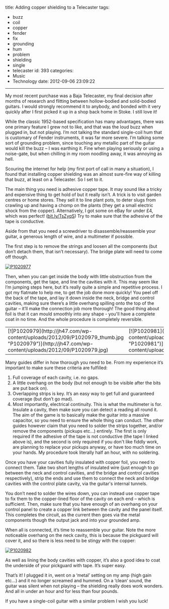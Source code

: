 title: Adding copper shielding to a Telecaster
tags:
  - buzz
  - coil
  - copper
  - fender
  - fix
  - grounding
  - hum
  - problem
  - shielding
  - single
  - telecaster
id: 393
categories:
  - Music
  - Technology
date: 2012-09-06 23:09:22
---

My most recent purchase was a Baja Telecaster, my final decision after months of research and flitting between hollow-bodied and solid-bodied guitars. I would strongly recommend it to anybody, and bonded with it very quickly after I first picked it up in a shop back home in Stoke. I still love it!

While the classic 1952-based specification has many advantages, there was one primary feature I grew not to like, and that was the loud buzz when plugged in, but not playing. I’m not talking the standard single-coil hum that is customary of Fender instruments, it was far more severe. I’m talking some sort of grounding problem, since touching any metallic part of the guitar would kill the buzz – I was earthing it. Fine when playing seriously or using a noise-gate, but when chilling in my room noodling away, it was annoying as hell.

Scouring the internet for help (my first port of call in many a situation), I found that installing copper shielding was an almost sure-fire way of killing that buzz, at least on a Telecaster. So I set to it.

The main thing you need is adhesive copper tape. It may sound like a tricky and expensive thing to get hold of but it really isn’t. A trick is to visit garden centres or home stores. They sell it to line plant pots, to deter slugs from crawling up and having a chomp on the plants (they get a small electric shock from the copper). Alternatively, I got some on eBay for under £4, which was perfect! ([bit.ly/TsZyqS](http://bit.ly/TsZyqS "http://bit.ly/TsZyqS")) Try to make sure that the adhesive of the tape is conductive.

Aside from that you need a screwdriver to disassemble/reassemble your guitar, a generous length of wire, and a multimeter if possible.

The first step is to remove the strings and loosen all the components (but don’t detach them, that isn’t necessary). The bridge plate will need to come off though.

[![P1020977](http://jh47.com/wp-content/uploads/2012/09/P1020977_thumb.jpg "P1020977")](http://jh47.com/wp-content/uploads/2012/09/P1020977.jpg)

Then, when you can get inside the body with little obstruction from the components, get the tape, and line the cavities with it. This may seem like I’m jumping steps here, but it’s really quite a simple and repetitive process. I got my flatmate to help me, to get the job done more quickly! You peel off the back of the tape, and lay it down inside the neck, bridge and control cavities, making sure there’s a little overhang spilling onto the top of the guitar – it’ll make the connection job more thorough! The good thing about foil is that it can mould smoothly into any shape - you'll have a complete coat in no time. And the whole procedure is completely reversible.
<table width="400" border="0" cellspacing="0" cellpadding="2">
<tbody>
<tr>
<td valign="top" width="200">[![P1020979](http://jh47.com/wp-content/uploads/2012/09/P1020979_thumb.jpg "P1020979")](http://jh47.com/wp-content/uploads/2012/09/P1020979.jpg)</td>
<td valign="top" width="200">[![P1020981](http://jh47.com/wp-content/uploads/2012/09/P1020981_thumb.jpg "P1020981")](http://jh47.com/wp-content/uploads/2012/09/P1020981.jpg)</td>
</tr>
</tbody>
</table>
Many guides differ in how thorough you need to be. From my experience it’s important to make sure these criteria are fulfilled:

1.  Full coverage of each cavity, i.e. no gaps.
2.  A little overhang on the body (but not enough to be visible after the bits are put back on).
3.  Overlapping strips is key. It’s an easy way to get full and guaranteed coverage (but don’t go mad).
4.  Most importantly, electrical continuity. This is what the multimeter is for. Insulate a cavity, then make sure you can detect a reading all round it. The aim of the game is to basically make the guitar into a massive capacitor, so you need to ensure the whole thing can conduct.
The other guides however claim that you need to solder the strips together, and/or remove the components (pickups etc…) entirely. The first is only required if the adhesive of the tape is not conductive (the tape I linked above is), and the second is only required if you don't like fiddly work, are planning to replace your pickups anyway, or have too much time on your hands. My procedure took literally half an hour, with no soldering.

Once you have your cavities fully insulated with copper foil, you need to connect them. Take two short lengths of insulated wire (just enough to go between the neck and control cavities, and the bridge and control cavities respectively), strip the ends and use them to connect the neck and bridge cavities with the control plate cavity, via the guitar's internal tunnels.

You don’t need to solder the wires down, you can instead use copper tape to fix them to the copper-lined floor of the cavity on each end – which is sufficient. Then, make sure that you have enough of an overhang on your control panel to create a copper link between the cavity and the panel itself. This completes the circuit, as the current then goes via the metal components though the output jack and into your grounded amp.

When all is connected, it’s time to reassemble your guitar. Note the more noticeable overhang on the neck cavity, this is because the pickguard will cover it, and so there is less need to be stingy with the copper:

[![P1020982](http://jh47.com/wp-content/uploads/2012/09/P1020982_thumb.jpg "P1020982")](http://jh47.com/wp-content/uploads/2012/09/P1020982.jpg)

As well as lining the body cavities with copper, it’s also a good idea to coat the underside of your pickguard with tape. It’s super easy.

That’s it! I plugged it in, went on a ‘metal’ setting on my amp (high gain etc…) and it no longer screamed and hummed. On a ‘clean’ sound, the guitar was silent when not playing – the shielding really does work wonders. And all in under an hour and for less than four pounds.

If you have a single-coil guitar with a similar problem I wish you luck!
